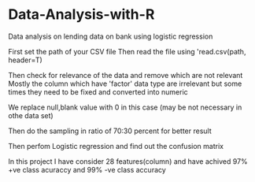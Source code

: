 # Data-Analysis-with-R
Data analysis on lending data on bank using logistic regression

First set the path of your CSV file
Then read the file using 'read.csv(path, header=T)

Then check for relevance of the data and remove which are not relevant
Mostly the column which have 'factor' data type are irrelevant but some times they need to be fixed and converted into numeric

We replace null,blank value with 0 in this case (may be not necessary in othe data set)

Then do the sampling in ratio of 70:30 percent for better result

Then perfom Logistic regression 
and find out the confusion matrix

In this project I have consider 28 features(column) and have achived 97% +ve class acuraccy and 99% -ve class accuracy
